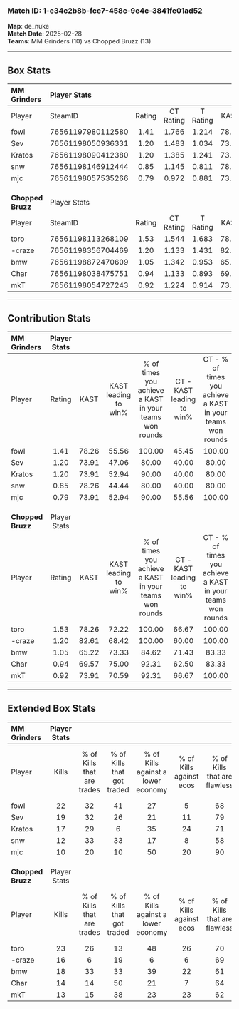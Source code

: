 ### Match ID: 1-e34c2b8b-fce7-458c-9e4c-3841fe01ad52  
**Map**: de_nuke  
**Match Date**: 2025-02-28  
**Teams**: MM Grinders (10) vs Chopped Bruzz (13)  

---  

## Box Stats  

| **MM Grinders**   | Player Stats      |        |           |          |       |       |       |         |        |      |     |
| :- | :- | :-: | :-: | :-: | :-: | :-: | :-: | :-: | :-: | :-: | :-: |
| Player            | SteamID           | Rating | CT Rating | T Rating | KAST  |  ADR  | Kills | Assists | Deaths | K/D  | HS% |
| fowl              | 76561197980112580 |  1.41  |   1.766   |  1.214   | 78.26 | 97.3  |  22   |    2    |   16   | 1.38 | 50  |
| Sev               | 76561198050936331 |  1.20  |   1.483   |  1.034   | 73.91 | 90.9  |  19   |    2    |   18   | 1.06 | 57  |
| Kratos            | 76561198090412380 |  1.20  |   1.385   |  1.241   | 73.91 | 94.0  |  17   |    7    |   16   | 1.06 | 47  |
| snw               | 76561198146912444 |  0.85  |   1.145   |  0.811   | 78.26 | 51.7  |  12   |    3    |   18   | 0.67 | 66  |
| mjc               | 76561198057535266 |  0.79  |   0.972   |  0.881   | 73.91 | 50.6  |  10   |    5    |   16   | 0.63 | 50  |
|                   |                   |        |           |          |       |       |       |         |        |      |     |
|                   |                   |        |           |          |       |       |       |         |        |      |     |
|                   |                   |        |           |          |       |       |       |         |        |      |     |
| **Chopped Bruzz** | Player Stats      |        |           |          |       |       |       |         |        |      |     |
| Player            | SteamID           | Rating | CT Rating | T Rating | KAST  |  ADR  | Kills | Assists | Deaths | K/D  | HS% |
| toro              | 76561198113268109 |  1.53  |   1.544   |  1.683   | 78.26 | 100.2 |  23   |    2    |   13   | 1.77 | 60  |
| -craze            | 76561198356704469 |  1.20  |   1.133   |  1.431   | 82.61 | 73.9  |  16   |    4    |   14   | 1.14 | 62  |
| bmw               | 76561198872470609 |  1.05  |   1.342   |  0.953   | 65.22 | 77.1  |  18   |    6    |   19   | 0.95 | 27  |
| Char              | 76561198038475751 |  0.94  |   1.133   |  0.893   | 69.57 | 66.7  |  14   |    0    |   16   | 0.88 | 57  |
| mkT               | 76561198054727243 |  0.92  |   1.224   |  0.914   | 73.91 | 72.0  |  13   |    4    |   18   | 0.72 | 30  |
---  

## Contribution Stats  

| **MM Grinders**   | Player Stats |       |                      |                                                        |                           |                                                             |                          |                                                            |
| :- | :-: | :-: | :-: | :-: | :-: | :-: | :-: | :-: |
| Player            |    Rating    | KAST  | KAST leading to win% | % of times you achieve a KAST in your teams won rounds | CT - KAST leading to win% | CT - % of times you achieve a KAST in your teams won rounds | T - KAST leading to win% | T - % of times you achieve a KAST in your teams won rounds |
| fowl              |     1.41     | 78.26 |        55.56         |                         100.00                         |           45.45           |                           100.00                            |          71.43           |                           100.00                           |
| Sev               |     1.20     | 73.91 |        47.06         |                         80.00                          |           40.00           |                            80.00                            |          57.14           |                           80.00                            |
| Kratos            |     1.20     | 73.91 |        52.94         |                         90.00                          |           40.00           |                            80.00                            |          71.43           |                           100.00                           |
| snw               |     0.85     | 78.26 |        44.44         |                         80.00                          |           40.00           |                            80.00                            |          50.00           |                           80.00                            |
| mjc               |     0.79     | 73.91 |        52.94         |                         90.00                          |           55.56           |                           100.00                            |          50.00           |                           80.00                            |
|                   |              |       |                      |                                                        |                           |                                                             |                          |                                                            |
|                   |              |       |                      |                                                        |                           |                                                             |                          |                                                            |
|                   |              |       |                      |                                                        |                           |                                                             |                          |                                                            |
| **Chopped Bruzz** | Player Stats |       |                      |                                                        |                           |                                                             |                          |                                                            |
| Player            |    Rating    | KAST  | KAST leading to win% | % of times you achieve a KAST in your teams won rounds | CT - KAST leading to win% | CT - % of times you achieve a KAST in your teams won rounds | T - KAST leading to win% | T - % of times you achieve a KAST in your teams won rounds |
| toro              |     1.53     | 78.26 |        72.22         |                         100.00                         |           66.67           |                           100.00                            |          77.78           |                           100.00                           |
| -craze            |     1.20     | 82.61 |        68.42         |                         100.00                         |           60.00           |                           100.00                            |          77.78           |                           100.00                           |
| bmw               |     1.05     | 65.22 |        73.33         |                         84.62                          |           71.43           |                            83.33                            |          75.00           |                           85.71                            |
| Char              |     0.94     | 69.57 |        75.00         |                         92.31                          |           62.50           |                            83.33                            |          87.50           |                           100.00                           |
| mkT               |     0.92     | 73.91 |        70.59         |                         92.31                          |           66.67           |                           100.00                            |          75.00           |                           85.71                            |
---  

## Extended Box Stats  

| **MM Grinders**   | Player Stats |                            |                            |                                    |                         |                              |                                 |        |                             |                                     |                          |                               |                            |
| :- | :-: | :-: | :-: | :-: | :-: | :-: | :-: | :-: | :-: | :-: | :-: | :-: | :-: |
| Player            |    Kills     | % of Kills that are trades | % of Kills that got traded | % of Kills against a lower economy | % of Kills against ecos | % of Kills that are flawless | % of Kills that are close duels | Deaths | % of Deaths that get traded | % of Deaths against a lower economy | % of Deaths against ecos | % of Deaths that are flawless | % of Deaths that are close |
| fowl              |      22      |             32             |             41             |                 27                 |            5            |              68              |                0                |   16   |             25              |                  6                  |            0             |              63               |             19             |
| Sev               |      19      |             32             |             26             |                 21                 |           11            |              79              |                0                |   18   |             17              |                 17                  |            6             |              67               |             17             |
| Kratos            |      17      |             29             |             6              |                 35                 |           24            |              71              |                0                |   16   |             31              |                 13                  |            0             |              56               |             19             |
| snw               |      12      |             33             |             33             |                 17                 |            8            |              58              |               17                |   18   |             33              |                 11                  |            0             |              72               |             0              |
| mjc               |      10      |             20             |             10             |                 50                 |           20            |              90              |                0                |   16   |             38              |                 13                  |            0             |              69               |             0              |
|                   |              |                            |                            |                                    |                         |                              |                                 |        |                             |                                     |                          |                               |                            |
|                   |              |                            |                            |                                    |                         |                              |                                 |        |                             |                                     |                          |                               |                            |
|                   |              |                            |                            |                                    |                         |                              |                                 |        |                             |                                     |                          |                               |                            |
| **Chopped Bruzz** | Player Stats |                            |                            |                                    |                         |                              |                                 |        |                             |                                     |                          |                               |                            |
| Player            |    Kills     | % of Kills that are trades | % of Kills that got traded | % of Kills against a lower economy | % of Kills against ecos | % of Kills that are flawless | % of Kills that are close duels | Deaths | % of Deaths that get traded | % of Deaths against a lower economy | % of Deaths against ecos | % of Deaths that are flawless | % of Deaths that are close |
| toro              |      23      |             26             |             13             |                 48                 |           26            |              70              |                9                |   13   |             23              |                  0                  |            0             |              54               |             0              |
| -craze            |      16      |             6              |             19             |                 6                  |            6            |              69              |               13                |   14   |             29              |                 21                  |            7             |              79               |             0              |
| bmw               |      18      |             33             |             33             |                 39                 |           22            |              61              |               17                |   19   |             21              |                 16                  |            5             |              74               |             5              |
| Char              |      14      |             14             |             50             |                 21                 |            7            |              64              |                7                |   16   |             19              |                 13                  |            0             |              75               |             0              |
| mkT               |      13      |             15             |             38             |                 23                 |           23            |              62              |                8                |   18   |             33              |                 11                  |            6             |              78               |             6              |
